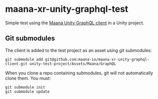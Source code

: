 # maana-xr-unity-graphql-test
Simple test using the [Maana Unity GraphQL client](https://github.com/maana-io/maana-xr-unity-graphql-client) in a Unity project.

## Git submodules
The client is added to the test project as an asset using git submodules:
```
git submodule add git@github.com:maana-io/maana-xr-unity-graphql-client.git unity-test-project/Assets/Maana/GraphQL
```

When you clone a repo containing submodules, git will not automatically clone them.  You must:
```
git submodule init
git submodule update
```
